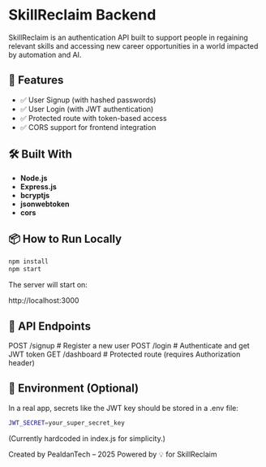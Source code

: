 # SkillReclaim Backend

SkillReclaim is an authentication API built to support people in regaining relevant skills and accessing new career opportunities in a world impacted by automation and AI.

## 🚀 Features

- ✅ User Signup (with hashed passwords)
- ✅ User Login (with JWT authentication)
- ✅ Protected route with token-based access
- ✅ CORS support for frontend integration

## 🛠 Built With

- **Node.js**
- **Express.js**
- **bcryptjs**
- **jsonwebtoken**
- **cors**

## 📦 How to Run Locally

```bash
npm install
npm start


```


The server will start on:

http://localhost:3000

## 📡 API Endpoints

POST   /signup       # Register a new user
POST   /login        # Authenticate and get JWT token
GET    /dashboard    # Protected route (requires Authorization header)

## 🔐 Environment (Optional)

In a real app, secrets like the JWT key should be stored in a .env file:
```bash
JWT_SECRET=your_super_secret_key
```
(Currently hardcoded in index.js for simplicity.)

Created by PealdanTech – 2025
Powered by 💡 for SkillReclaim
